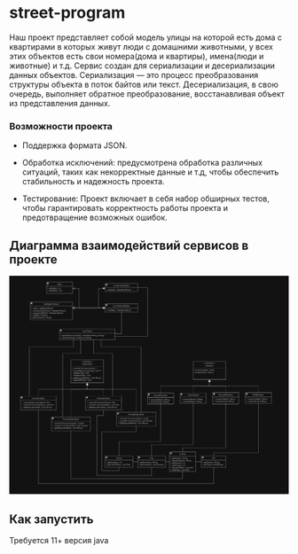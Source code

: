 # street-program

Наш проект представляет собой модель улицы на которой есть дома c квартирами в которых живут люди с домашними животными, у всех этих объектов есть свои номера(дома и квартиры), имена(люди и животные) и т.д. Сервис создан для сериализации и десериализации данных объектов. Сериализация — это процесс
преобразования структуры объекта в поток байтов или текст. Десериализация, в свою очередь, выполняет обратное
преобразование, восстанавливая объект из представления данных.

### Возможности проекта

+ Поддержка формата JSON.

+ Обработка исключений: предусмотрена обработка различных ситуаций, таких как некорректные данные и т.д, чтобы
  обеспечить стабильность и надежность проекта.

+ Тестирование: Проект включает в себя набор обширных тестов, чтобы гарантировать корректность работы проекта и
  предотвращение возможных ошибок.

## Диаграмма взаимодействий сервисов в проекте

![](/image.png)

## Как запустить

Требуется 11+ версия java
